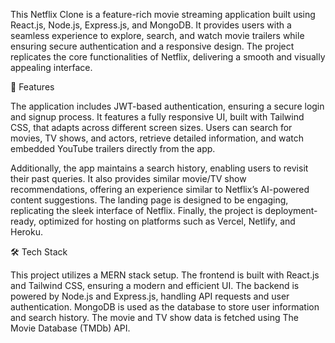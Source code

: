 This Netflix Clone is a feature-rich movie streaming application built using React.js, Node.js, Express.js, and MongoDB. It provides users with a seamless experience to explore, search, and watch movie trailers while ensuring secure authentication and a responsive design. The project replicates the core functionalities of Netflix, delivering a smooth and visually appealing interface.

🚀 Features

The application includes JWT-based authentication, ensuring a secure login and signup process. It features a fully responsive UI, built with Tailwind CSS, that adapts across different screen sizes. Users can search for movies, TV shows, and actors, retrieve detailed information, and watch embedded YouTube trailers directly from the app.

Additionally, the app maintains a search history, enabling users to revisit their past queries. It also provides similar movie/TV show recommendations, offering an experience similar to Netflix’s AI-powered content suggestions. The landing page is designed to be engaging, replicating the sleek interface of Netflix. Finally, the project is deployment-ready, optimized for hosting on platforms such as Vercel, Netlify, and Heroku.

🛠️ Tech Stack

This project utilizes a MERN stack setup. The frontend is built with React.js and Tailwind CSS, ensuring a modern and efficient UI. The backend is powered by Node.js and Express.js, handling API requests and user authentication. MongoDB is used as the database to store user information and search history. The movie and TV show data is fetched using The Movie Database (TMDb) API.
